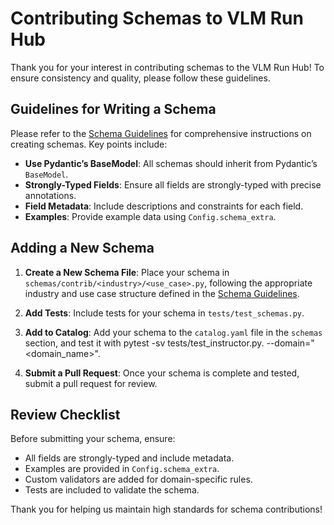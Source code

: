 # Contributing Schemas to VLM Run Hub

Thank you for your interest in contributing schemas to the VLM Run Hub! To ensure consistency and quality, please follow these guidelines.

## Guidelines for Writing a Schema

Please refer to the [Schema Guidelines](./SCHEMA-GUIDELINES.md) for comprehensive instructions on creating schemas. Key points include:

- **Use Pydantic’s BaseModel**: All schemas should inherit from Pydantic’s `BaseModel`.
- **Strongly-Typed Fields**: Ensure all fields are strongly-typed with precise annotations.
- **Field Metadata**: Include descriptions and constraints for each field.
- **Examples**: Provide example data using `Config.schema_extra`.

## Adding a New Schema

1. **Create a New Schema File**: Place your schema in `schemas/contrib/<industry>/<use_case>.py`, following the appropriate industry and use case structure defined in the [Schema Guidelines](./SCHEMA-GUIDELINES.md).

2. **Add Tests**: Include tests for your schema in `tests/test_schemas.py`.

3. **Add to Catalog**: Add your schema to the `catalog.yaml` file in the `schemas` section, and test it with pytest -sv tests/test_instructor.py. --domain="<domain_name>".

4. **Submit a Pull Request**: Once your schema is complete and tested, submit a pull request for review.

## Review Checklist

Before submitting your schema, ensure:

- All fields are strongly-typed and include metadata.
- Examples are provided in `Config.schema_extra`.
- Custom validators are added for domain-specific rules.
- Tests are included to validate the schema.

Thank you for helping us maintain high standards for schema contributions!
